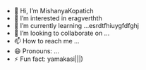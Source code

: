 - 👋 Hi, I’m MishanyaKopatich
- 👀 I’m interested in eragverthth
- 🌱 I’m currently learning ...esrdtfhiuygfdfghj
- 💞️ I’m looking to collaborate on ...
- 📫 How to reach me ...
- 😄 Pronouns: ...
- ⚡ Fun fact: yamakasi|||)
<!---
MishanyaKopatich/MishanyaKopatich is a ✨ special ✨ repository because its `README.md` (this file) appears on your GitHub profile.
You can click the Preview link to take a look at your changes.
